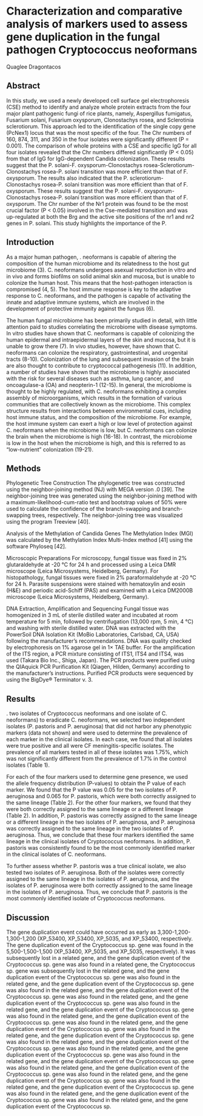 # Characterization and comparative analysis of markers used to assess gene duplication in the fungal pathogen Cryptococcus neoformans
Quaglee Dragontacos


## Abstract
In this study, we used a newly developed cell surface gel electrophoresis (CSE) method to identify and analyze whole protein extracts from the four major plant pathogenic fungi of rice plants, namely, Aspergillus fumigatus, Fusarium solani, Fusarium oxysporum, Clonostachys rosea, and Sclerotinia sclerotiorum. This approach led to the identification of the single copy gene (PcNex1) locus that was the most specific of the four. The Chr numbers of 160, 874, 311, and 350 in the four isolates were significantly different (P = 0.001). The comparison of whole proteins with a CSE and specific IgG for all four isolates revealed that the Chr numbers differed significantly (P < 0.05) from that of IgG for IgG-dependent Candida colonization. These results suggest that the P. solani-F. oxysporum-Clonostachys rosea-Sclerotiorum-Clonostachys rosea-P. solani transition was more efficient than that of F. oxysporum. The results also indicated that the P. sclerotiorum-Clonostachys rosea-P. solani transition was more efficient than that of F. oxysporum. These results suggest that the P. solani-F. oxysporum-Clonostachys rosea-P. solani transition was more efficient than that of F. oxysporum. The Chr number of the Nr1 protein was found to be the most crucial factor (P < 0.05) involved in the Cse-mediated transition and was up-regulated at both the Brg and the active site positions of the nr1 and nr2 genes in P. solani. This study highlights the importance of the P.


## Introduction
As a major human pathogen, . neoformans is capable of altering the composition of the human microbiome and its relatedness to the host gut microbiome (3). C. neoformans undergoes asexual reproduction in vitro and in vivo and forms biofilms on solid animal skin and mucosa, but is unable to colonize the human host. This means that the host-pathogen interaction is compromised (4, 5). The host immune response is key to the adaptive response to C. neoformans, and the pathogen is capable of activating the innate and adaptive immune systems, which are involved in the development of protective immunity against the fungus (6).

The human fungal microbiome has been primarily studied in detail, with little attention paid to studies correlating the microbiome with disease symptoms. In vitro studies have shown that C. neoformans is capable of colonizing the human epidermal and intraepidermal layers of the skin and mucosa, but it is unable to grow there (7). In vivo studies, however, have shown that C. neoformans can colonize the respiratory, gastrointestinal, and urogenital tracts (8-10). Colonization of the lung and subsequent invasion of the brain are also thought to contribute to cryptococcal pathogenesis (11). In addition, a number of studies have shown that the microbiome is highly associated with the risk for several diseases such as asthma, lung cancer, and oncoagulase-a (OA) and neopterin-1 (12-15). In general, the microbiome is thought to be highly regulated, with C. neoformans exhibiting a complex assembly of microorganisms, which results in the formation of various communities that are collectively known as the microbiome. This complex structure results from interactions between environmental cues, including host immune status, and the composition of the microbiome. For example, the host immune system can exert a high or low level of protection against C. neoformans when the microbiome is low, but C. neoformans can colonize the brain when the microbiome is high (16-18). In contrast, the microbiome is low in the host when the microbiome is high, and this is referred to as “low-nutrient” colonization (19-21).


## Methods

Phylogenetic Tree Construction
The phylogenetic tree was constructed using the neighbor-joining method (NJ) with MEGA version .0 [39]. The neighbor-joining tree was generated using the neighbor-joining method with a maximum-likelihood-cum-ratio test and bootstrap values of 50% were used to calculate the confidence of the branch-swapping and branch-swapping trees, respectively. The neighbor-joining tree was visualized using the program Treeview [40].

Analysis of the Methylation of Candida Genes
The Methylation Index (MGI) was calculated by the Methylation Index Multi-Index method [41] using the software Phyloseq [42].

Microscopic Preparations
For microscopy, fungal tissue was fixed in 2% glutaraldehyde at -20 °C for 24 h and processed using a Leica DMR microscope (Leica Microsystems, Heidelberg, Germany). For histopathology, fungal tissues were fixed in 2% paraformaldehyde at -20 °C for 24 h. Parasite suspensions were stained with hematoxylin and eosin (H&E) and periodic acid-Schiff (PAS) and examined with a Leica DM2000B microscope (Leica Microsystems, Heidelberg, Germany).

DNA Extraction, Amplification and Sequencing
Fungal tissue was homogenized in 3 mL of sterile distilled water and incubated at room temperature for 5 min, followed by centrifugation (13,000 rpm, 5 min, 4 °C) and washing with sterile distilled water. DNA was extracted with the PowerSoil DNA Isolation Kit (MoBio Laboratories, Carlsbad, CA, USA) following the manufacturer’s recommendations. DNA was quality checked by electrophoresis on 1% agarose gel in 1× TAE buffer. For the amplification of the ITS region, a PCR mixture consisting of ITS1, ITS4 and ITS4, was used (Takara Bio Inc., Shiga, Japan). The PCR products were purified using the QIAquick PCR Purification Kit (Qiagen, Hilden, Germany) according to the manufacturer’s instructions. Purified PCR products were sequenced by using the BigDye® Terminator v. 3.


## Results
. two isolates of Cryptococcus neoformans and one isolate of C. neoformans) to eradicate C. neoformans, we selected two independent isolates (P. pastoris and P. aeruginosa) that did not harbor any phenotypic markers (data not shown) and were used to determine the prevalence of each marker in the clinical isolates. In each case, we found that all isolates were true positive and all were CF meningitis-specific isolates. The prevalence of all markers tested in all of these isolates was 1.75%, which was not significantly different from the prevalence of 1.7% in the control isolates (Table 1).

For each of the four markers used to determine gene presence, we used the allele frequency distribution (P-values) to obtain the P value of each marker. We found that the P value was 0.05 for the two isolates of P. aeruginosa and 0.065 for P. pastoris, which were both correctly assigned to the same lineage (Table 2). For the other four markers, we found that they were both correctly assigned to the same lineage or a different lineage (Table 2). In addition, P. pastoris was correctly assigned to the same lineage or a different lineage in the two isolates of P. aeruginosa, and P. aeruginosa was correctly assigned to the same lineage in the two isolates of P. aeruginosa. Thus, we conclude that these four markers identified the same lineage in the clinical isolates of Cryptococcus neoformans. In addition, P. pastoris was consistently found to be the most commonly identified marker in the clinical isolates of C. neoformans.

To further assess whether P. pastoris was a true clinical isolate, we also tested two isolates of P. aeruginosa. Both of the isolates were correctly assigned to the same lineage in the isolates of P. aeruginosa, and the isolates of P. aeruginosa were both correctly assigned to the same lineage in the isolates of P. aeruginosa. Thus, we conclude that P. pastoris is the most commonly identified isolate of Cryptococcus neoformans.


## Discussion
The gene duplication event could have occurred as early as 3,300-1,200-1,300-1,200 (XP_53400, XP_53400, XP_5035, and XP_53400, respectively. The gene duplication event of the Cryptococcus sp. gene was found in the 5,500-1,500-1,500 (XP_53400, XP_5035, and XP_5035, respectively). It was subsequently lost in a related gene, and the gene duplication event of the Cryptococcus sp. gene was also found in a related gene, the Cryptococcus sp. gene was subsequently lost in the related gene, and the gene duplication event of the Cryptococcus sp. gene was also found in the related gene, and the gene duplication event of the Cryptococcus sp. gene was also found in the related gene, and the gene duplication event of the Cryptococcus sp. gene was also found in the related gene, and the gene duplication event of the Cryptococcus sp. gene was also found in the related gene, and the gene duplication event of the Cryptococcus sp. gene was also found in the related gene, and the gene duplication event of the Cryptococcus sp. gene was also found in the related gene, and the gene duplication event of the Cryptococcus sp. gene was also found in the related gene, and the gene duplication event of the Cryptococcus sp. gene was also found in the related gene, and the gene duplication event of the Cryptococcus sp. gene was also found in the related gene, and the gene duplication event of the Cryptococcus sp. gene was also found in the related gene, and the gene duplication event of the Cryptococcus sp. gene was also found in the related gene, and the gene duplication event of the Cryptococcus sp. gene was also found in the related gene, and the gene duplication event of the Cryptococcus sp. gene was also found in the related gene, and the gene duplication event of the Cryptococcus sp. gene was also found in the related gene, and the gene duplication event of the Cryptococcus sp. gene was also found in the related gene, and the gene duplication event of the Cryptococcus sp.
